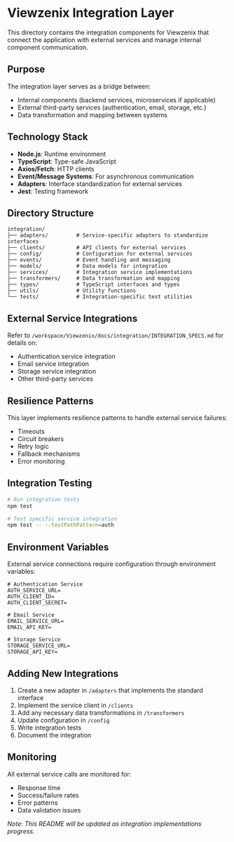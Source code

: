 # Viewzenix Integration Layer

This directory contains the integration components for Viewzenix that connect the application with external services and manage internal component communication.

## Purpose

The integration layer serves as a bridge between:
- Internal components (backend services, microservices if applicable)
- External third-party services (authentication, email, storage, etc.)
- Data transformation and mapping between systems

## Technology Stack

- **Node.js**: Runtime environment
- **TypeScript**: Type-safe JavaScript
- **Axios/Fetch**: HTTP clients
- **Event/Message Systems**: For asynchronous communication
- **Adapters**: Interface standardization for external services
- **Jest**: Testing framework

## Directory Structure

```
integration/
├── adapters/         # Service-specific adapters to standardize interfaces
├── clients/          # API clients for external services
├── config/           # Configuration for external services
├── events/           # Event handling and messaging
├── models/           # Data models for integration
├── services/         # Integration service implementations
├── transformers/     # Data transformation and mapping
├── types/            # TypeScript interfaces and types
├── utils/            # Utility functions
└── tests/            # Integration-specific test utilities
```

## External Service Integrations

Refer to `/workspace/Viewzenix/docs/integration/INTEGRATION_SPECS.md` for details on:
- Authentication service integration
- Email service integration
- Storage service integration
- Other third-party services

## Resilience Patterns

This layer implements resilience patterns to handle external service failures:
- Timeouts
- Circuit breakers
- Retry logic
- Fallback mechanisms
- Error monitoring

## Integration Testing

```bash
# Run integration tests
npm test

# Test specific service integration
npm test -- --testPathPattern=auth
```

## Environment Variables

External service connections require configuration through environment variables:
```
# Authentication Service
AUTH_SERVICE_URL=
AUTH_CLIENT_ID=
AUTH_CLIENT_SECRET=

# Email Service
EMAIL_SERVICE_URL=
EMAIL_API_KEY=

# Storage Service
STORAGE_SERVICE_URL=
STORAGE_API_KEY=
```

## Adding New Integrations

1. Create a new adapter in `/adapters` that implements the standard interface
2. Implement the service client in `/clients`
3. Add any necessary data transformations in `/transformers`
4. Update configuration in `/config`
5. Write integration tests
6. Document the integration

## Monitoring

All external service calls are monitored for:
- Response time
- Success/failure rates
- Error patterns
- Data validation issues

*Note: This README will be updated as integration implementations progress.* 